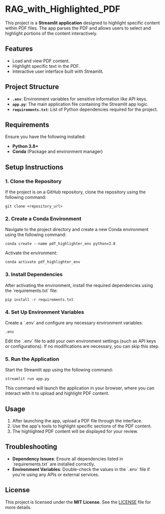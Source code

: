 
# RAG_with_Highlighted_PDF

This project is a **Streamlit application** designed to highlight specific content within PDF files. The app parses the PDF and allows users to select and highlight portions of the content interactively.

## Features

- Load and view PDF content.
- Highlight specific text in the PDF.
- Interactive user interface built with Streamlit.

## Project Structure

- **`.env`**: Environment variables for sensitive information like API keys.
- **`app.py`**: The main application file containing the Streamlit app logic.
- **`requirements.txt`**: List of Python dependencies required for the project.

## Requirements

Ensure you have the following installed:

- **Python 3.8+**
- **Conda** (Package and environment manager)

## Setup Instructions

### 1. Clone the Repository

If the project is on a GitHub repository, clone the repository using the following command:

`git clone <repository_url>`

### 2. Create a Conda Environment

Navigate to the project directory and create a new Conda environment using the following command:

`conda create --name pdf_highlighter_env python=3.8`

Activate the environment:

`conda activate pdf_highlighter_env`

### 3. Install Dependencies

After activating the environment, install the required dependencies using the \`requirements.txt\` file:

`pip install -r requirements.txt`

### 4. Set Up Environment Variables

Create a \`.env\` and configure any necessary environment variables:

`.env`

Edit the \`.env\` file to add your own environment settings (such as API keys or configurations). If no modifications are necessary, you can skip this step.

### 5. Run the Application

Start the Streamlit app using the following command:

`streamlit run app.py`

This command will launch the application in your browser, where you can interact with it to upload and highlight PDF content.

## Usage

1. After launching the app, upload a PDF file through the interface.
2. Use the app's tools to highlight specific sections of the PDF content.
3. The highlighted PDF content will be displayed for your review.

## Troubleshooting

- **Dependency Issues**: Ensure all dependencies listed in \`requirements.txt\` are installed correctly.
- **Environment Variables**: Double-check the values in the \`.env\` file if you're using any APIs or external services.

## License

This project is licensed under the **MIT License**. See the [LICENSE](LICENSE) file for more details.

